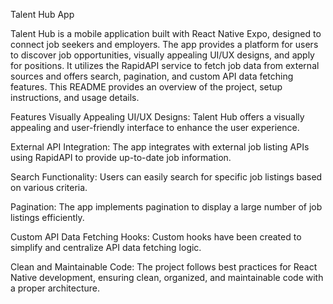 Talent Hub App

Talent Hub is a mobile application built with React Native Expo, designed to connect job seekers and employers. The app provides a platform for users to discover job opportunities, visually appealing UI/UX designs, and apply for positions. It utilizes the RapidAPI service to fetch job data from external sources and offers search, pagination, and custom API data fetching features. This README provides an overview of the project, setup instructions, and usage details.

Features
Visually Appealing UI/UX Designs: Talent Hub offers a visually appealing and user-friendly interface to enhance the user experience.

External API Integration: The app integrates with external job listing APIs using RapidAPI to provide up-to-date job information.

Search Functionality: Users can easily search for specific job listings based on various criteria.

Pagination: The app implements pagination to display a large number of job listings efficiently.

Custom API Data Fetching Hooks: Custom hooks have been created to simplify and centralize API data fetching logic.

Clean and Maintainable Code: The project follows best practices for React Native development, ensuring clean, organized, and maintainable code with a proper architecture.
